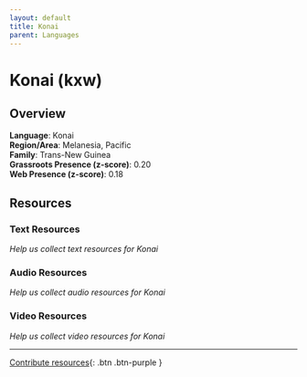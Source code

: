 ```yaml
---
layout: default
title: Konai
parent: Languages
---
```


# Konai (kxw)

## Overview

**Language**: Konai  
**Region/Area**: Melanesia, Pacific  
**Family**: Trans-New Guinea  
**Grassroots Presence (z-score)**: 0.20  
**Web Presence (z-score)**: 0.18  

## Resources

### Text Resources
*Help us collect text resources for Konai*

### Audio Resources
*Help us collect audio resources for Konai*

### Video Resources
*Help us collect video resources for Konai*

---

[Contribute resources](https://forms.office.com/e/1SfLJx3u1r){: .btn .btn-purple }
